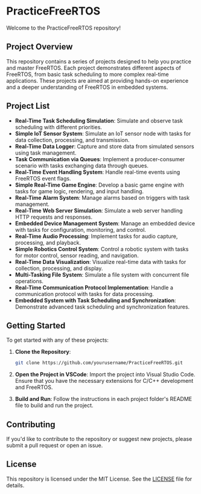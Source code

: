 # PracticeFreeRTOS

Welcome to the PracticeFreeRTOS repository!

## Project Overview

This repository contains a series of projects designed to help you practice and master FreeRTOS. Each project demonstrates different aspects of FreeRTOS, from basic task scheduling to more complex real-time applications. These projects are aimed at providing hands-on experience and a deeper understanding of FreeRTOS in embedded systems.

## Project List

- **Real-Time Task Scheduling Simulation**: Simulate and observe task scheduling with different priorities.
- **Simple IoT Sensor System**: Simulate an IoT sensor node with tasks for data collection, processing, and transmission.
- **Real-Time Data Logger**: Capture and store data from simulated sensors using task management.
- **Task Communication via Queues**: Implement a producer-consumer scenario with tasks exchanging data through queues.
- **Real-Time Event Handling System**: Handle real-time events using FreeRTOS event flags.
- **Simple Real-Time Game Engine**: Develop a basic game engine with tasks for game logic, rendering, and input handling.
- **Real-Time Alarm System**: Manage alarms based on triggers with task management.
- **Real-Time Web Server Simulation**: Simulate a web server handling HTTP requests and responses.
- **Embedded Device Management System**: Manage an embedded device with tasks for configuration, monitoring, and control.
- **Real-Time Audio Processing**: Implement tasks for audio capture, processing, and playback.
- **Simple Robotics Control System**: Control a robotic system with tasks for motor control, sensor reading, and navigation.
- **Real-Time Data Visualization**: Visualize real-time data with tasks for collection, processing, and display.
- **Multi-Tasking File System**: Simulate a file system with concurrent file operations.
- **Real-Time Communication Protocol Implementation**: Handle a communication protocol with tasks for data processing.
- **Embedded System with Task Scheduling and Synchronization**: Demonstrate advanced task scheduling and synchronization features.

## Getting Started

To get started with any of these projects:

1. **Clone the Repository**:
   ```bash
   git clone https://github.com/yourusername/PracticeFreeRTOS.git
2. **Open the Project in VSCode**: 
   Import the project into Visual Studio Code. Ensure that you have the necessary extensions for C/C++ development and FreeRTOS.

3. **Build and Run**: 
   Follow the instructions in each project folder's README file to build and run the project.

## Contributing

If you'd like to contribute to the repository or suggest new projects, please submit a pull request or open an issue.

## License
This repository is licensed under the MIT License. See the [LICENSE](LICENSE) file for details.